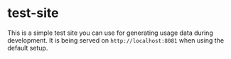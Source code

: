 <!--
Copyright 2020 - Offen Authors <hioffen@posteo.de>
SPDX-License-Identifier: Apache-2.0
-->

# test-site

This is a simple test site you can use for generating usage data during development. It is being served on `http://localhost:8081` when using the default setup.
